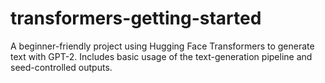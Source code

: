 # transformers-getting-started
A beginner-friendly project using Hugging Face Transformers to generate text with GPT-2. Includes basic usage of the text-generation pipeline and seed-controlled outputs.
